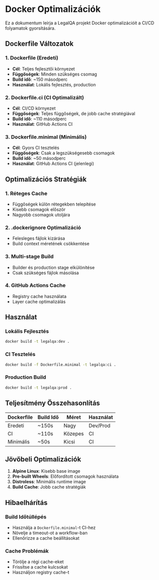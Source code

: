 # Docker Optimalizációk

Ez a dokumentum leírja a LegalQA projekt Docker optimalizációit a CI/CD folyamatok gyorsítására.

## Dockerfile Változatok

### 1. Dockerfile (Eredeti)
- **Cél**: Teljes fejlesztői környezet
- **Függőségek**: Minden szükséges csomag
- **Build idő**: ~150 másodperc
- **Használat**: Lokális fejlesztés, production

### 2. Dockerfile.ci (CI Optimalizált)
- **Cél**: CI/CD környezet
- **Függőségek**: Teljes függőségek, de jobb cache stratégiával
- **Build idő**: ~110 másodperc
- **Használat**: GitHub Actions CI

### 3. Dockerfile.minimal (Minimális)
- **Cél**: Gyors CI tesztelés
- **Függőségek**: Csak a legszükségesebb csomagok
- **Build idő**: ~50 másodperc
- **Használat**: GitHub Actions CI (jelenlegi)

## Optimalizációs Stratégiák

### 1. Réteges Cache
- Függőségek külön rétegekben telepítése
- Kisebb csomagok először
- Nagyobb csomagok utoljára

### 2. .dockerignore Optimalizáció
- Felesleges fájlok kizárása
- Build context méretének csökkentése

### 3. Multi-stage Build
- Builder és production stage elkülönítése
- Csak szükséges fájlok másolása

### 4. GitHub Actions Cache
- Registry cache használata
- Layer cache optimalizálás

## Használat

### Lokális Fejlesztés
```bash
docker build -t legalqa:dev .
```

### CI Tesztelés
```bash
docker build -f Dockerfile.minimal -t legalqa:ci .
```

### Production Build
```bash
docker build -t legalqa:prod .
```

## Teljesítmény Összehasonlítás

| Dockerfile | Build Idő | Méret | Használat |
|------------|-----------|-------|-----------|
| Eredeti | ~150s | Nagy | Dev/Prod |
| CI | ~110s | Közepes | CI |
| Minimális | ~50s | Kicsi | CI |

## Jövőbeli Optimalizációk

1. **Alpine Linux**: Kisebb base image
2. **Pre-built Wheels**: Előfordított csomagok használata
3. **Distroless**: Minimális runtime image
4. **Build Cache**: Jobb cache stratégiák

## Hibaelhárítás

### Build Időtúllépés
- Használja a `Dockerfile.minimal`-t CI-hez
- Növelje a timeout-ot a workflow-ban
- Ellenőrizze a cache beállításokat

### Cache Problémák
- Törölje a régi cache-eket
- Frissítse a cache kulcsokat
- Használjon registry cache-t 